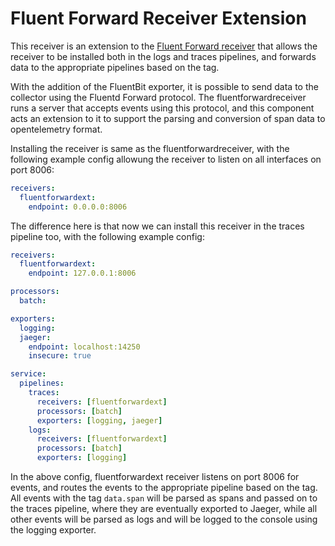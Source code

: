 # Fluent Forward Receiver Extension

This receiver is an extension to the [Fluent Forward receiver](../fluentforwardreceiver/) that allows the receiver to be installed both in the logs and traces pipelines, and forwards data to the appropriate pipelines based on the tag.

With the addition of the FluentBit exporter, it is possible to send data to the collector using the Fluentd Forward protocol. The fluentforwardreceiver runs a server that accepts events using this protocol, and this component acts an extension to it to support the parsing and conversion of span data to opentelemetry format.

Installing the receiver is same as the fluentforwardreceiver, with the following example config allowung the receiver to listen on all interfaces on port 8006:

```yaml
receivers:
  fluentforwardext:
    endpoint: 0.0.0.0:8006
```

The difference here is that now we can install this receiver in the traces pipeline too, with the following example config:

```yaml
receivers:
  fluentforwardext:
    endpoint: 127.0.0.1:8006

processors:
  batch:

exporters:
  logging:
  jaeger:
    endpoint: localhost:14250
    insecure: true

service:
  pipelines:
    traces:
      receivers: [fluentforwardext]
      processors: [batch]
      exporters: [logging, jaeger]
    logs:
      receivers: [fluentforwardext]
      processors: [batch]
      exporters: [logging]
```

In the above config, fluentforwardext receiver listens on port 8006 for events, and routes the events to the appropriate pipeline based on the tag. All events with the tag `data.span` will be parsed as spans and passed on to the traces pipeline, where they are eventually exported to Jaeger, while all other events will be parsed as logs and will be logged to the console using the logging exporter.